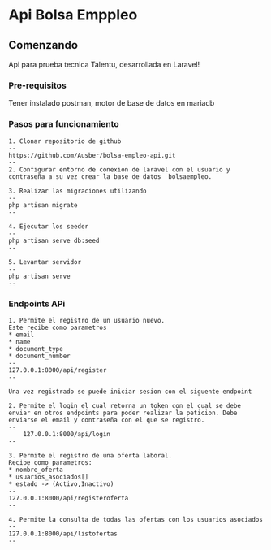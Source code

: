# Api Bolsa Emppleo
## Comenzando
Api para prueba tecnica Talentu, desarrollada en Laravel!

### Pre-requisitos
Tener instalado postman, motor de base de datos en mariadb
### Pasos para funcionamiento
    1. Clonar repositorio de github 
    --
    https://github.com/Ausber/bolsa-empleo-api.git
    --
    2. Configurar entorno de conexion de laravel con el usuario y contraseña a su vez crear la base de datos  bolsaempleo.

    3. Realizar las migraciones utilizando
    --
    php artisan migrate
    --

    4. Ejecutar los seeder
    --
    php artisan serve db:seed
    --

    5. Levantar servidor
    --
    php artisan serve
    --

### Endpoints APi

    1. Permite el registro de un usuario nuevo.
    Este recibe como parametros
    * email
    * name
    * document_type
    * document_number
    --
    127.0.0.1:8000/api/register
    --

    Una vez registrado se puede iniciar sesion con el siguente endpoint

    2. Permite el login el cual retorna un token con el cual se debe enviar en otros endpoints para poder realizar la peticion. Debe enviarse el email y contraseña con el que se registro.
    --
        127.0.0.1:8000/api/login
    --

    3. Permite el registro de una oferta laboral.
    Recibe como parametros:
    * nombre_oferta
    * usuarios_asociados[]
    * estado -> (Activo,Inactivo)
    --
    127.0.0.1:8000/api/registeroferta
    --

    4. Permite la consulta de todas las ofertas con los usuarios asociados
    --
    127.0.0.1:8000/api/listofertas
    --